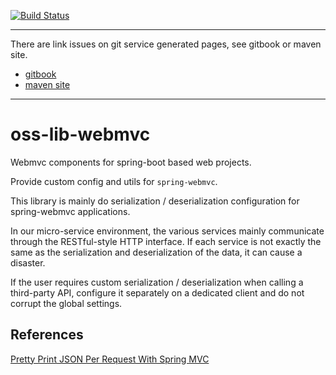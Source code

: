[![Build Status](https://travis-ci.org/home1-oss/oss-lib-webmvc.svg?branch=master)](https://travis-ci.org/home1-oss/oss-lib-webmvc)

-----
There are link issues on git service generated pages, see gitbook or maven site.
+ [gitbook](https://home1-oss.github.io/home1-oss-gitbook/release/docs/oss-lib-webmvc/)
+ [maven site](https://home1-oss.github.io/home1-oss/release/oss-lib-webmvc/index.html)
-----

# oss-lib-webmvc
Webmvc components for spring-boot based web projects.

Provide custom config and utils for `spring-webmvc`.

This library is mainly do serialization / deserialization configuration for spring-webmvc applications.

In our micro-service environment, the various services mainly communicate through the RESTful-style HTTP interface.
If each service is not exactly the same as the serialization and deserialization of the data, it can cause a disaster.

If the user requires custom serialization / deserialization when calling a third-party API, 
configure it separately on a dedicated client and do not corrupt the global settings.

## References

[Pretty Print JSON Per Request With Spring MVC](https://dzone.com/articles/bozhos-tech-blog)
